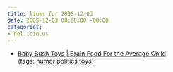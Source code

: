 ```yaml
---
title: links for 2005-12-03
date: 2005-12-03 00:00:00 -08:00
categories:
- del.icio.us
---
```


<ul class="delicious">
	<li>
		<div class="delicious-link"><a href="http://www.babybushtoys.com/">Baby Bush Toys | Brain Food For the Average Child</a></div>
		<div class="delicious-tags">(tags: <a href="http://del.icio.us/torrez/humor">humor</a> <a href="http://del.icio.us/torrez/politics">politics</a> <a href="http://del.icio.us/torrez/toys">toys</a>)</div>
	</li>
</ul>
